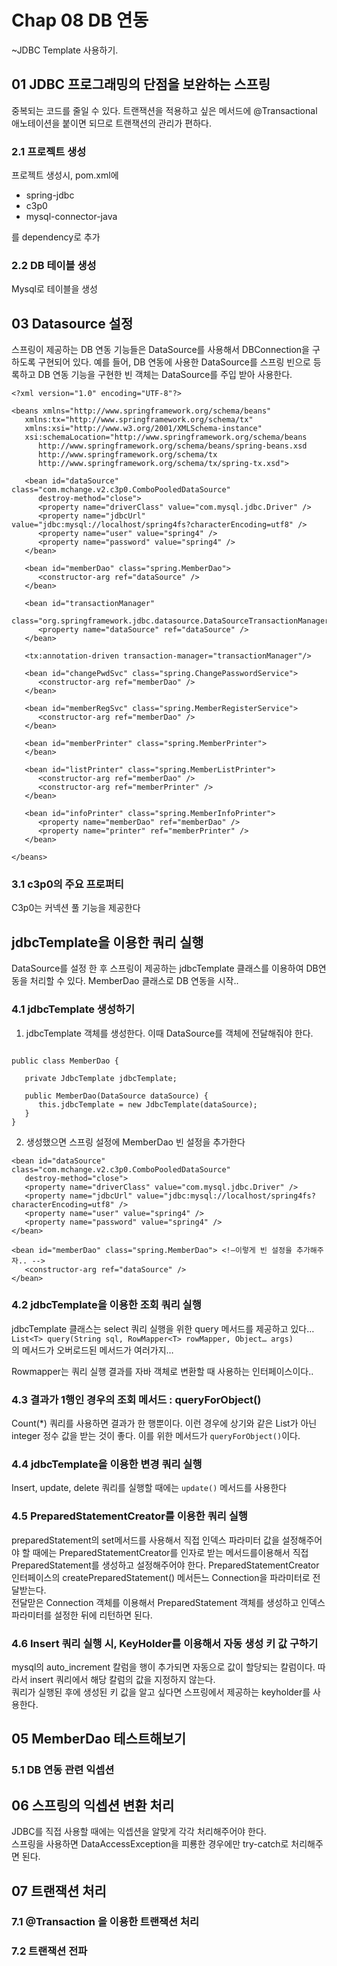 # Chap 08 DB 연동 
~JDBC Template 사용하기.

## 01 JDBC 프로그래밍의 단점을 보완하는 스프링 
 중복되는 코드를 줄일 수 있다.
트랜잭션을 적용하고 싶은 메서드에 @Transactional 애노테이션을 붙이면 되므로 트랜잭션의 관리가 편하다.

### 2.1 프로젝트 생성 
 프로젝트 생성시, pom.xml에
* spring-jdbc
* c3p0
* mysql-connector-java  

를 dependency로 추가 

### 2.2 DB 테이블 생성
Mysql로 테이블을 생성

## 03 Datasource 설정 
스프링이 제공하는 DB 연동 기능들은 DataSource를 사용해서 DBConnection을 구하도록 구현되어 있다.  예를 들어, DB 연동에 사용한 DataSource를 스프링 빈으로 등록하고 DB 연동 기능을 구현한 빈 객체는 DataSource를 주입 받아 사용한다. 
~~~
<?xml version="1.0" encoding="UTF-8"?>

<beans xmlns="http://www.springframework.org/schema/beans"
   xmlns:tx="http://www.springframework.org/schema/tx"
   xmlns:xsi="http://www.w3.org/2001/XMLSchema-instance"
   xsi:schemaLocation="http://www.springframework.org/schema/beans
      http://www.springframework.org/schema/beans/spring-beans.xsd
      http://www.springframework.org/schema/tx
      http://www.springframework.org/schema/tx/spring-tx.xsd">

   <bean id="dataSource" class="com.mchange.v2.c3p0.ComboPooledDataSource"
      destroy-method="close">
      <property name="driverClass" value="com.mysql.jdbc.Driver" />
      <property name="jdbcUrl" value="jdbc:mysql://localhost/spring4fs?characterEncoding=utf8" />
      <property name="user" value="spring4" />
      <property name="password" value="spring4" />
   </bean>

   <bean id="memberDao" class="spring.MemberDao">
      <constructor-arg ref="dataSource" />
   </bean>
   
   <bean id="transactionManager" 
      class="org.springframework.jdbc.datasource.DataSourceTransactionManager">
      <property name="dataSource" ref="dataSource" /> 
   </bean>
   
   <tx:annotation-driven transaction-manager="transactionManager"/>

   <bean id="changePwdSvc" class="spring.ChangePasswordService">
      <constructor-arg ref="memberDao" />
   </bean>

   <bean id="memberRegSvc" class="spring.MemberRegisterService">
      <constructor-arg ref="memberDao" />
   </bean>

   <bean id="memberPrinter" class="spring.MemberPrinter">
   </bean>

   <bean id="listPrinter" class="spring.MemberListPrinter">
      <constructor-arg ref="memberDao" />
      <constructor-arg ref="memberPrinter" />
   </bean>

   <bean id="infoPrinter" class="spring.MemberInfoPrinter">
      <property name="memberDao" ref="memberDao" />
      <property name="printer" ref="memberPrinter" />
   </bean>

</beans>
~~~

### 3.1 c3p0의 주요 프로퍼티 
C3p0는 커넥션 풀 기능을 제공한다 

## jdbcTemplate을 이용한 쿼리 실행 
DataSource를 설정 한 후 스프링이 제공하는 jdbcTemplate 클래스를 이용하여 DB연동을 처리할 수 있다.  MemberDao 클래스로 DB 연동을 시작..

### 4.1 jdbcTemplate 생성하기
1.	jdbcTemplate 객체를 생성한다. 이때 DataSource를 객체에 전달해줘야 한다.  
~~~

public class MemberDao {

   private JdbcTemplate jdbcTemplate;

   public MemberDao(DataSource dataSource) {
      this.jdbcTemplate = new JdbcTemplate(dataSource);
   }
}
~~~
2.	생성했으면 스프링 설정에 MemberDao 빈 설정을 추가한다 
~~~
<bean id="dataSource" class="com.mchange.v2.c3p0.ComboPooledDataSource"
   destroy-method="close">
   <property name="driverClass" value="com.mysql.jdbc.Driver" />
   <property name="jdbcUrl" value="jdbc:mysql://localhost/spring4fs?characterEncoding=utf8" />
   <property name="user" value="spring4" />
   <property name="password" value="spring4" />
</bean>

<bean id="memberDao" class="spring.MemberDao"> <!—이렇게 빈 설정을 추가해주자.. -->
   <constructor-arg ref="dataSource" />
</bean>
~~~

### 4.2 jdbcTemplate을 이용한 조회 쿼리 실행 
jdbcTemplate 클래스는 select 쿼리 실행을 위한 query 메서드를 제공하고 있다…   
`List<T> query(String sql, RowMapper<T> rowMapper, Object… args) `  
의 메서드가 오버로드된 메서드가 여러가지…

Rowmapper는 쿼리 실행 결과를 자바 객체로 변환할 때 사용하는 인터페이스이다..

### 4.3 결과가 1행인 경우의 조회 메서드 : queryForObject()
Count(*) 쿼리를 사용하면 결과가 한 행뿐이다. 이런 경우에 상기와 같은 List가 아닌 integer 정수 값을 받는 것이 좋다. 이를 위한 메서드가 `queryForObject()`이다.

### 4.4 jdbcTemplate을 이용한 변경 쿼리 실행
Insert, update, delete 쿼리를 실행할 때에는 `update()` 메서드를 사용한다

### 4.5 PreparedStatementCreator를 이용한 쿼리 실행 
preparedStatement의 set메서드를 사용해서 직접 인덱스 파라미터 값을 설정해주어야 할 때에는 PreparedStatementCreator를 인자로 받는 메서드를이용해서 직접 PreparedStatement를 생성하고 설정해주어야 한다. 
PreparedStatementCreator 인터페이스의 createPreparedStatement() 메서든느 Connection을 파라미터로 전달받는다.  
전달맏은 Connection 객체를 이용해서 PreparedStatement 객체를 생성하고 인덱스 파라미터를 설정한 뒤에 리턴하면 된다.


### 4.6 Insert 쿼리 실행 시, KeyHolder를 이용해서 자동 생성 키 값 구하기 
mysql의 auto_increment 칼럼을 행이 추가되면 자동으로 값이 할당되는 칼럼이다. 따라서 insert 쿼리에서 해당 칼럼의 값을 지정하지 않는다.  
쿼리가 실행된 후에 생성된 키 값을 알고 싶다면 스프링에서 제공하는 keyholder를 사용한다. 

## 05 MemberDao 테스트해보기
### 5.1 DB 연동 관련 익셉션 
## 06 스프링의 익셉션 변환 처리
JDBC를 직접 사용할 때에는 익셉션을 알맞게 각각 처리해주어야 한다.  
스프링을 사용하면 DataAccessException을 피룡한 경우에만 try-catch로 처리해주면 된다. 

## 07 트랜잭션 처리 

### 7.1 @Transaction 을 이용한 트랜잭션 처리 

### 7.2 트랜잭션 전파 
